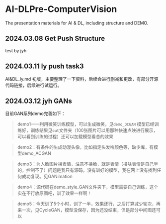 # AI-DLPre-ComputerVision
The presentation materials for AI &amp; DL, including structure and DEMO.

## 2024.03.08 Get Push Structure

test by jyh

## 2024.03.11 ly push task3

AI&DL_ly.md 初版，主要整理了一下资料，后续会进行删减和更改，有部分开源代码链接，后续进行试运行。

## 2024.03.12 jyh GANs

目前GAN系列demo完善如下：

> demo1——利用微笑训练模型，可以生成微笑，见`demo_DCGAN`  模型已经训练好，训练结果见`out`文件夹（100张图片可以用那种快速点映进行展示，可以看到训练的过程）还可以加载模型看总的效果

> demo2：有条件的生成动漫头像，比如指定头发啥颜色等，缺少库，有模型demo_ACGAN

> demo3：为人脸图片换表情，注意不换脸，就是表情（换啥表情是自己学的，控制不了）问题是我只有源码，没有训好的模型，我在网上没有找到任何成功复现。见GANimation

> demo4：源代码在demo_style_GAN文件夹下，模型需要自己训练，这个实在不行放原图吧，训了效果一样啊！

> demo5：今天训了5个小时，训了一半，效果还行，之后打算减少轮次，再来一次，见CycleGAN，模型没保存，因为还没结束，但是部分中间图还可以
